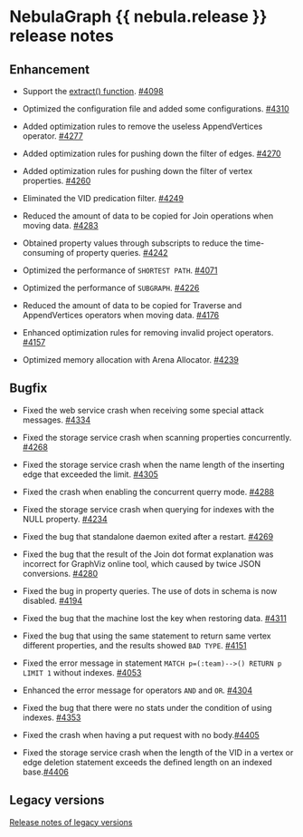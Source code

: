 # NebulaGraph {{ nebula.release }} release notes

## Enhancement

- Support the [extract() function](../3.ngql-guide/6.functions-and-expressions/2.string.md). [#4098](https://github.com/vesoft-inc/nebula/pull/4098)

- Optimized the configuration file and added some configurations. [#4310](https://github.com/vesoft-inc/nebula/pull/4310)

- Added optimization rules to remove the useless AppendVertices operator. [#4277](https://github.com/vesoft-inc/nebula/pull/4277)

- Added optimization rules for pushing down the filter of edges. [#4270](https://github.com/vesoft-inc/nebula/pull/4270)

- Added optimization rules for pushing down the filter of vertex properties. [#4260](https://github.com/vesoft-inc/nebula/pull/4260)

- Eliminated the VID predication filter. [#4249](https://github.com/vesoft-inc/nebula/pull/4249)

- Reduced the amount of data to be copied for Join operations when moving data. [#4283](https://github.com/vesoft-inc/nebula/pull/4283)

- Obtained property values through subscripts to reduce the time-consuming of property queries. [#4242](https://github.com/vesoft-inc/nebula/pull/4242)

- Optimized the performance of `SHORTEST PATH`. [#4071](https://github.com/vesoft-inc/nebula/pull/4071)

- Optimized the performance of `SUBGRAPH`. [#4226](https://github.com/vesoft-inc/nebula/pull/4226)

- Reduced the amount of data to be copied for Traverse and AppendVertices operators when moving data. [#4176](https://github.com/vesoft-inc/nebula/pull/4176)

- Enhanced optimization rules for removing invalid project operators. [#4157](https://github.com/vesoft-inc/nebula/pull/4157)

- Optimized memory allocation with Arena Allocator. [#4239](https://github.com/vesoft-inc/nebula/pull/4239)

## Bugfix

- Fixed the web service crash when receiving some special attack messages. [#4334](https://github.com/vesoft-inc/nebula/pull/4334)

- Fixed the storage service crash when scanning properties concurrently. [#4268](https://github.com/vesoft-inc/nebula/pull/4268)

- Fixed the storage service crash when the name length of the inserting edge that exceeded the limit. [#4305](https://github.com/vesoft-inc/nebula/pull/4305)

- Fixed the crash when enabling the concurrent querry mode. [#4288](https://github.com/vesoft-inc/nebula/pull/4288)

- Fixed the storage service crash when querying for indexes with the NULL property. [#4234](https://github.com/vesoft-inc/nebula/pull/4234)

- Fixed the bug that standalone daemon exited after a restart. [#4269](https://github.com/vesoft-inc/nebula/pull/4269)

- Fixed the bug that the result of the Join dot format explanation was incorrect for GraphViz online tool, which caused by twice JSON conversions. [#4280](https://github.com/vesoft-inc/nebula/pull/4280)

- Fixed the bug in property queries. The use of dots in schema is now disabled. [#4194](https://github.com/vesoft-inc/nebula/pull/4194)

- Fixed the bug that the machine lost the key when restoring data. [#4311](https://github.com/vesoft-inc/nebula/pull/4311)

- Fixed the bug that using the same statement to return same vertex different properties, and the results showed `BAD TYPE`. [#4151](https://github.com/vesoft-inc/nebula/pull/4151)

- Fixed the error message in statement `MATCH p=(:team)-->() RETURN p LIMIT 1` without indexes. [#4053](https://github.com/vesoft-inc/nebula/pull/4053)

- Enhanced the error message for operators `AND` and `OR`. [#4304](https://github.com/vesoft-inc/nebula/pull/4304)

- Fixed the bug that there were no stats under the condition of using indexes. [#4353](https://github.com/vesoft-inc/nebula/pull/4353)

- Fixed the crash when having a put request with no body.[#4405](https://github.com/vesoft-inc/nebula/pull/4405)

- Fixed the storage service crash when the length of the VID in a vertex or edge deletion statement exceeds the defined length on an indexed base.[#4406](https://github.com/vesoft-inc/nebula/pull/4406)

## Legacy versions

[Release notes of legacy versions](https://nebula-graph.io/posts/)
